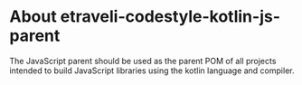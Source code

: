 # About etraveli-codestyle-kotlin-js-parent

The JavaScript parent should be used as the parent POM of all projects intended
to build JavaScript libraries using the kotlin language and compiler.